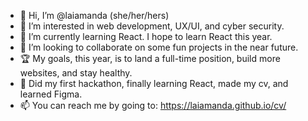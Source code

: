 - 👋 Hi, I’m @laiamanda (she/her/hers)
- 👀 I’m interested in web development, UX/UI, and cyber security.
- 🌱 I’m currently learning React. I hope to learn React this year.
- 💞️ I’m looking to collaborate on some fun projects in the near future.
- 🏆 My goals, this year, is to land a full-time position, build more websites, and stay healthy.
- 🥳 Did my first hackathon, finally learning React, made my cv, and learned Figma.
- 📫 You can reach me by going to: https://laiamanda.github.io/cv/

<!---
laiamanda/laiamanda is a ✨ special ✨ repository because its `README.md` (this file) appears on your GitHub profile.
You can click the Preview link to take a look at your changes.
--->
